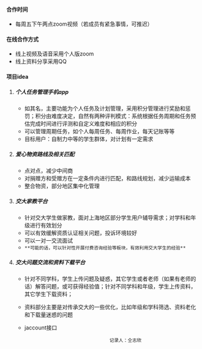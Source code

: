 #### 合作时间

- 每周五下午两点zoom视频（若成员有紧急事情，可推迟）

#### 在线合作方式

- 线上视频及语音采用个人版zoom
- 线上资料分享采用QQ

#### 项目idea

1. ##### 个人任务管理手机app

   - 如其名，主要功能为个人任务及计划管理，采用积分管理进行奖励和惩罚；积分由难度决定，自然有两种评判模式：系统根据任务周期和任务预估完成时间进行评测和自定义难度和相应的积分
   - 可以管理周期任务，如个人每周任务、每周作业，每天记账等等
   - 目标用户：自制力中等的学生群体，对计划有一定需求

2. ##### 爱心物资路线及相关匹配

   - 点对点，减少中间商
   - 对捐赠方和受赠方在一定条件内进行匹配，和路线规划，减少运输成本
   - 整合物资，部分地区集中化管理

3. ##### 交大家教平台

   - 针对交大学生做家教，面对上海地区部分学生用户辅导需求；对学科和年级进行有效划分
   - 可以有效缓解资质认证相关问题，投诉环境较好
   - 可以一对一交流面试
   - `**可能的话，可以针对性开展付费咨询经验等板块，有效利用交大学生的经验**`

4. ##### 交大问题交流和资料下载平台

   - 针对不同学科，学生上传问题及疑惑，其它学生或者老师（如果有老师的话）解答问题，或可获得经验值；针对不同学科和年级，学生上传资料，其它学生下载资料；
   - 资料部分主要是对传承交大的一些优化，比如年级和学科筛选、资料老化和下载量迷惑的问题
   - jaccount接口

										记录人：仝志欣